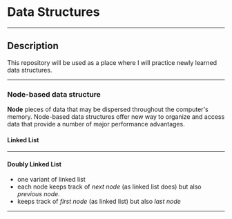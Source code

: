 # Data Structures
___
 ## Description 

This repository will be used as a place where I will practice newly learned data structures.

___
### Node-based data structure
**Node** pieces of data that may be dispersed throughout the computer's memory. Node-based data structures offer new way to organize and access data that provide a number of major performance advantages.
#### Linked List
___

#### Doubly Linked List
- one variant of linked list
- each node keeps track of *next node* (as linked list does) but also *previous node*.
- keeps track of *first node* (as linked list) but also *last node*
___

 


